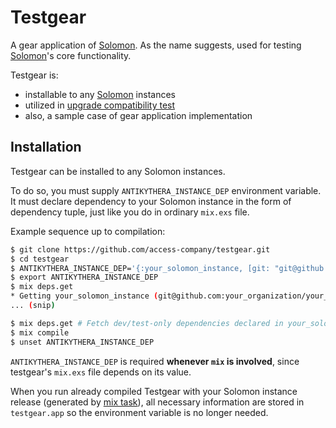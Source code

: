 # Testgear

A gear application of [Solomon]. As the name suggests, used for testing [Solomon]'s core functionality.

[Solomon]: https://github.com/access-company/solomon

Testgear is:

- installable to any [Solomon] instances
- utilized in [upgrade compatibility test][uct]
- also, a sample case of gear application implementation

[uct]: https://github.com/access-company/solomon/blob/master/local/mix/upgrade_compatibility_test.ex

## Installation

Testgear can be installed to any Solomon instances.

To do so, you must supply `ANTIKYTHERA_INSTANCE_DEP` environment variable.
It must declare dependency to your Solomon instance in the form of dependency tuple,
just like you do in ordinary `mix.exs` file.

Example sequence up to compilation:

```sh
$ git clone https://github.com/access-company/testgear.git
$ cd testgear
$ ANTIKYTHERA_INSTANCE_DEP='{:your_solomon_instance, [git: "git@github.com:your_organization/your_solomon_instance.git"]}'
$ export ANTIKYTHERA_INSTANCE_DEP
$ mix deps.get
* Getting your_solomon_instance (git@github.com:your_organization/your_solomon_instance.git)
... (snip)

$ mix deps.get # Fetch dev/test-only dependencies declared in your_solomon_instance
$ mix compile
$ unset ANTIKYTHERA_INSTANCE_DEP
```

`ANTIKYTHERA_INSTANCE_DEP` is required **whenever `mix` is involved**, since testgear's `mix.exs` file depends on its value.

When you run already compiled Testgear with your Solomon instance release (generated by [mix task][gr]),
all necessary information are stored in `testgear.app` so the environment variable is no longer needed.

[gr]: https://github.com/access-company/solomon/blob/master/core/mix/generate_release.ex
